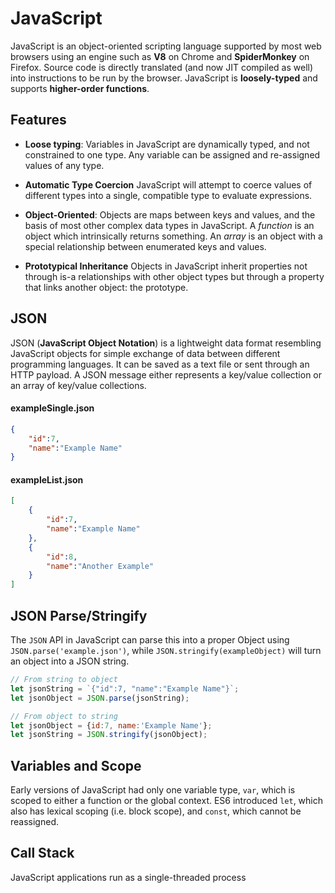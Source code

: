 # JavaScript
JavaScript is an object-oriented scripting language supported by most web browsers using an engine such as **V8** on Chrome and **SpiderMonkey** on Firefox. Source code is directly translated (and now JIT compiled as well) into instructions to be run by the browser. JavaScript is **loosely-typed** and supports **higher-order functions**.

## Features
* **Loose typing**: 
Variables in JavaScript are dynamically typed, and not constrained to one type. Any variable can be assigned and re-assigned values of any type.

* **Automatic Type Coercion**
JavaScript will attempt to coerce values of different types into a single, compatible type to evaluate expressions.

* **Object-Oriented**:
Objects are maps between keys and values, and the basis of most other complex data types in JavaScript. A *function* is an object which intrinsically returns something. An *array* is an object with a special relationship between enumerated keys and values.

* **Prototypical Inheritance**
Objects in JavaScript inherit properties not through is-a relationships with other object types but through a property that links another object: the prototype.

## JSON
JSON (**JavaScript Object Notation**) is a lightweight data format resembling JavaScript objects for simple exchange of data between different programming languages. It can be saved as a text file or sent through an HTTP payload. A JSON message either represents a key/value collection or an array of key/value collections.
#### exampleSingle.json
```json
{
    "id":7,
    "name":"Example Name"
}
```
#### exampleList.json
```json
[
    {
        "id":7,
        "name":"Example Name"
    },
    {
        "id":8,
        "name":"Another Example"
    }
]
```

## JSON Parse/Stringify
The `JSON` API in JavaScript can parse this into a proper Object using `JSON.parse('example.json')`, while `JSON.stringify(exampleObject)` will turn an object into a JSON string.
```javascript
// From string to object
let jsonString = `{"id":7, "name":"Example Name"}`;
let jsonObject = JSON.parse(jsonString);

// From object to string
let jsonObject = {id:7, name:'Example Name'};
let jsonString = JSON.stringify(jsonObject);
```

## Variables and Scope
Early versions of JavaScript had only one variable type, `var`, which is scoped to either a function or the global context. ES6 introduced `let`, which also has lexical scoping (i.e. block scope), and `const`, which cannot be reassigned.

## Call Stack
JavaScript applications run as a single-threaded process
